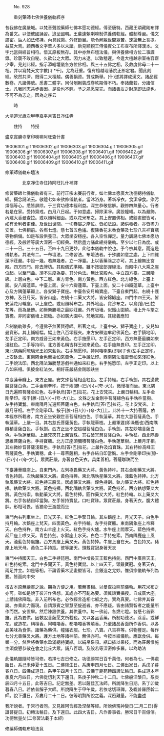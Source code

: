 ﻿　　No. 928

　　重刻藥師七佛供養儀軌經序

昔我佛在廣嚴城。以梵音聲說藥師七佛本愿功德經。傅至唐特。西藏王頌藏剛布譯為番文。以便彼國誦習。迨至國朝。王輩達賴喇嘛制供養儀軌經。體制尊嚴。儀文周密。后人如法修持。內具誠懇。外修節目。能令解脫世間眾苦。速證無上菩提。益莫大焉。顧西番文字華人多以未諳。后見顯親王傅儀賓公工布查布所譯漢本。文字允當與經旨相符。惜其原板無存。其中亦無布壇法儀。與供養佛相方位二事謹錄。珍襲不敢自秘。久欲公之大眾。因力未逮。以致稽遲。今逢大檀越宗室祐容齋少宰。見刻此經。指示添繪壇儀各方位佛相。與三十五佛之相。及救度佛母二十一相。并以寫梵天文字數[彳*千]。尤為莊重。復有檀越理藩院正郎定君。聞此刻經。欣然共濟。既得二大檀越。偶善捐資。贊成斯舉。(什)遂將譯成漢文。諸品經數卷。凡諸佛號。悉書二體字。同付剞劂裝成卷帙期傳不朽。奉諸蘭若。分諸信士。凡我同志共步善因。是役也不輕。予之夙愿克完。而諸善友之財施即法施也。不可不為志之。因為之序云

　　時

大清道光歲次甲申嘉平月吉日凈住寺

　　住持　　特授

盛京實勝寺掌印喇嘛阿旺查什書

<PIC>19006301.gif</PIC>
<PIC>19006302.gif</PIC>
<PIC>19006303.gif</PIC>
<PIC>19006304.gif</PIC>
<PIC>19006305.gif</PIC>
<PIC>19006306.gif</PIC>
<PIC>19006307.gif</PIC>
<PIC>19006308.gif</PIC>
<PIC>19006401.gif</PIC>
<PIC>19006402.gif</PIC>
<PIC>19006403.gif</PIC>
<PIC>19006404.gif</PIC>
<PIC>19006405.gif</PIC>
<PIC>19006406.gif</PIC>
<PIC>19006407.gif</PIC>
<PIC>19006408.gif</PIC>
<PIC>19006409.gif</PIC>
<PIC>19006410.gif</PIC>
<PIC>19006411.gif</PIC>


修藥師儀軌布壇法

　　　　北京凈住寺住持阿旺扎什補譯


修習藥師七佛儀軌者有三。前行正宗末賽前行者。如七佛本愿廣大功德總持儀軌經。攝念誦法云。敬禮七如來欲修儀軌者。當沐浴身。著新凈衣。食潔凈食。染污煩惱等心。悉皆屏除。于三寶功德本經利益。深生恭敬信解。觀修四無量心。行者若是在家。受持齋戒。白月八日起。于如意處。掃除潔凈。廣設幢幡。以為嚴飾。內建大香曼查拉。或以顏料細面。或以花米布之。其上安置佛相。或鑄畫塑皆可。如有舍利者更佳。及世出世間。一切眷屬之座位。皆如法設。諸供養者。亦皆盡力安置。七佛相前。各燃七燈。懸七首五色旛。復陳香花末香食藥及七珍八吉祥寶瓶等物俱備。如是布設供養已。大眾坐安穩座。各入空性禪定。量力諷誦七佛本愿功德經。及般若等廣大深密一切經典。然后盡力誦此總持儀軌。至少以七日為度。或二十一日。三十五日。至四十九日更妙。此他本儀軌中說也。予今宗其意。而造是儀軌者。其法有二。一布壇法。二修習法。布壇法者。于殊勝如意之處。上下四維潔凈莊嚴。中設一幾。若無幾者。立一凈臺。上以香藥涂之亦可。其上繪無比宮殿。四方四門。除去牌坊。其殿儀式準繩。雖不按密部彈線法。而殿中八大乘之座位起。以至門曲。須不失度為要。其分色法。無比宮殿內。中立四方臺。三層階級。上層白色。中下二層。東方青色。南方黃色。西方紅色。北方綠色。上臺上面。安八瓣蓮華。中臺上面。安十六瓣蓮華。下臺上面。安二十四瓣蓮華。上臺中心及方隅蓮華瓣上。各安獅子寶座。中臺各安月輪寶座。下臺自東門起。右繞十護方神。及日月天。皆安山座。左繞十二藥叉大將。皆安錦緞座。四門中四王天。皆安蓮花月輪座。以上座位。或用顏料布之。其外地面。寶沙布之。以鳥[答/巴]拉花等。而為嚴飾。如極樂勝境之最妙莊嚴。外有垣墻。似鐵山圍繞。墻上升斗擎之寶檐。非同密儀墻上把檐。亦如廣大園中。梵地宮殿。其總義應知

凡制儀軌雖多。今遵佛子無著賢德師。所著之式。上臺中央。獅子寶座上。安兒如曼資形。其上鋪經幅。幅上住八百頌經夾。東方安釋迦牟尼佛黃色。右手鎮地印。左手正定印。南方威音王如來黃色。右手施愿印。左手正定印。西方無憂最勝如來淺紅色。二手等持印。北方善名稱吉祥王如來黃色。右手施無畏印。左手正定印。東北隅藥師琉璃光王如來藍色。右手施愿印。持阿嚕喇果(即訶子也)左手正定印。上安缽盂。東南隅金色無垢如來黃色。二手說法印。西南隅法海雷音如來淺紅色。二手說法印。西北隅法海勝慧游戲神通如來紅色。右手施愿印。左手正定印。以上八如來相。俱披金紅法衣。相好莊嚴結金剛跏趺坐

中臺蓮華瓣上。東方正座。安文殊菩薩相金紅色。左手持經。右手執劍。其右邊救脫菩薩白色。二手金剛拳印。按于兩[膫-(日/小)+(夸-大)]。微慢相而坐。東北隅日光遍照菩薩金紅色。右手執烏[答/巴]拉花。花上安梵夾。上嚴日輪相。左手金剛拳印。按于[膫-(日/小)+(夸-大)]上。文殊之左金剛手菩薩綠色右手執杵當胸。左手持寶鬘。東南隅月光遍照菩薩白色。右手執烏[答/巴]拉花。花上安梵夾。上嚴月牙相。左手金剛拳印。按于[膫-(日/小)+(夸-大)]上。此外十一大持菩薩。依本經序所載者。南方正坐安觀世音菩薩相白色。手執蓮華。其左大慧菩薩黃色。手執蓮華。上嚴一目。其右慈氏菩薩黃色。手執龍華樹。上嚴軍遲(即澡瓶也)西南隅辯積菩薩白色。手執劍。西方正坐不空超越菩薩白色。手執劍。其左妙端菩薩白色。手執蓮華樹。上嚴梵夾其上嚴寶珠。其右破冥慧菩薩白色。手執杖。西北隅善思維菩薩白色。手持寶瓶。北方正座須彌積菩薩白色。手執蓮華樹。上嚴月牙相。其左微妙音菩薩淺藍色。手執烏[答/巴]拉花。上嚴杵及焰寶珠。其右持妙高峰王菩薩黃色。手執寶穗。此十一尊菩薩相。右手各結自印當胸。左手金剛拳印扶[膫-(日/小)+(夸-大)]。眾寶莊嚴。身著各色天衣。具柔善相。菩薩跏趺而坐

下臺蓮華瓣座上。自東門內。左列極畏藥叉大將。黃色持杵。其右金剛藥叉大將。青色持劍。次執嚴藥叉大將。黃色持捧。東北隅執星藥叉大將。淺藍色持捧。北方執風藥叉大將。紅色持三股叉。居處藥叉大將。煙色持劍。執力藥叉大將。紅色持捧。執飲藥叉大將。黃色持捧。西北隅執言藥叉大將。黃色持斧。西方執想藥叉大將。黃色持索。執動藥叉大將。藍色持捧。圓作藥叉大將。紅色持輪。以上藥叉大將。右手各結自印當胸。左手皆持寶鼠。口吐寶珠。眾寶莊嚴。身著天衣。腹大體胖。形相可畏。皆猶帝王游戲而坐

東門內右列車坐上。日光天子。紅色二手擎日輪。其左鵝座上。月光天子。白色手持月輪。次鵝座上梵天。四面黃色。右手持輪。左手持寶瓶。東南隅象座上帝釋天。白色持杵。南方山羊座上火天。紅色手持火爐。水牛座上閻摩天。藍色持捧。起尸座上啰叉天。青色持劍。水獸座上水天。白色二手持蛇索。西南隅鹿座上風天。淺藍色持風旛。西方馬座上藥叉天。黃色持捧。牛座上自在天。白色持叉。豬座上地天母。黃色二手持瓶。彼等諸天。頭戴寶冠身著天衣

東門中持國天王。白色二手持琵琶。南門中增長天王藍色持劍。西門中廣目天王。紅色持蛇索。北門中多聞天王。黃色持寶鼠。以上四天王。頭戴寶冠。身著天衣。兩足并立。如是等相。不論香藥木泥畫塑皆可。金銀造之尤妙。惟須宗儀軌布列為要。皆面向中央

按古本原無繪畫之說。期為方便之用。若無畫相。以曼查拉照前儀軌。用花米布之亦可。雖如是說于彼非作佛想。其處亦不可亂為要。須冀諦實攝授。自成廣大座。上請諸佛降臨。非入前所布也。必依經言造相七軀之力。實為真要。七佛并其眷屬。亦乘此力而現。自請眾賓之智慧至旋逝者。亦不應疑。皆由諸賢智者之能量所作而然。安置畢。然后陳設供養。其供養中。每一佛前。各燃七燈。各懸七首彩旛。此為要供。因救脫菩薩愿文所載也。又以各品香藥。所制功德水。涂香。或鮮花。或造花。栴檀香。阿嘎嚕香。都嚕嘎香等燒香。乃至諸品香面所作香供。以各品美味為食供。諸藥為藥供。幢旛衣服。七珍。八寶。八吉祥等。供物豐足。每作七分尤善藥叉大將。護方土地等諸神前。無供亦可。今按本經儀軌。應獻食供。每類一分。然后將香藥水盈滿總持寶瓶。以絹帛系項。瓶口插以果枝。而為莊嚴惟施主須虔懇恭敬在會之比丘大眾。誦八百頌。及般若等深密修多羅。以為助法

此儀軌雖隨時皆可修。若擇七吉日修之。功德勝常日百千萬倍。何者為七。一佛處胎日。系己未仲夏十五日。二佛降生日。系庚申四月七日。三佛出家日。系戊子暮春八日。四佛成道日。系甲午四月十五日。五佛于鹿苑轉四諦法輪日。系成道本年季夏六月四日。六佛從忉利天下還日。系庚子仲秋二十二日。七佛般涅槃日。系庚辰四月十五日。此等吉日。記定無差。若以薩佳瓦法師。所說降生日期。系丁卯歲暮春八日。若依普解子大師。所說降生于甲午歲。若依喀切班禪。及輟普羅匝斡二師。說下還日。系婁月二十二日。彼等明賢所說之義。深密難量。不能盡述

我所說者。于常行者同。又見雜阿含經及涅槃等經。所說佛現神變日(二月二日)得證菩提日。初轉法輪日。及下還日。此四大吉日。凡作善事者。勝常日千百億倍。功德無量矣(二修習法載于本經)

修藥師儀軌布壇法竟
